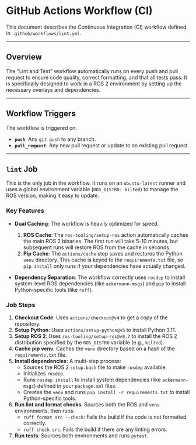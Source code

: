# GitHub Actions Workflow (CI)

This document describes the Continuous Integration (CI) workflow defined in `.github/workflows/lint.yml`.

---

## Overview

The "Lint and Test" workflow automatically runs on every push and pull request to ensure code quality, correct formatting, and that all tests pass. It is specifically designed to work in a ROS 2 environment by setting up the necessary overlays and dependencies.

---

## Workflow Triggers

The workflow is triggered on:

* **`push`**: Any `git push` to any branch.
* **`pull_request`**: Any new pull request or update to an existing pull request.

---

## `lint` Job

This is the only job in the workflow. It runs on an `ubuntu-latest` runner and uses a global environment variable (`ROS_DISTRO: kilted`) to manage the ROS version, making it easy to update.

### Key Features

* **Dual Caching**: The workflow is heavily optimized for speed.
    1.  **ROS Cache**: The `ros-tooling/setup-ros` action automatically caches the main ROS 2 binaries. The first run will take 5-10 minutes, but subsequent runs will restore ROS from the cache in seconds.
    2.  **Pip Cache**: The `actions/cache` step saves and restores the Python `venv` directory. This cache is keyed to the `requirements.txt` file, so `pip install` only runs if your dependencies have actually changed.

* **Dependency Separation**: The workflow correctly uses `rosdep` to install system-level ROS dependencies (like `ackermann-msgs`) and `pip` to install Python-specific tools (like `ruff`).

### Job Steps

1.  **Checkout Code**: Uses `actions/checkout@v4` to get a copy of the repository.
2.  **Setup Python**: Uses `actions/setup-python@v5` to install Python 3.11.
3.  **Setup ROS 2**: Uses `ros-tooling/setup-ros@v0.7` to install the ROS 2 distribution specified by the `ROS_DISTRO` variable (e.g., `kilted`).
4.  **Cache pip venv**: Caches the `venv` directory based on a hash of the `requirements.txt` file.
5.  **Install dependencies**: A multi-step process:
    * Sources the ROS 2 `setup.bash` file to make `rosdep` available.
    * Initializes `rosdep`.
    * Runs `rosdep install` to install system dependencies (like `ackermann-msgs`) defined in your `package.xml` files.
    * Creates the `venv` and runs `pip install -r requirements.txt` to install Python-specific tools.
6.  **Run lint and format checks**: Sources both the ROS and `venv` environments, then runs:
    * `ruff format src --check`: Fails the build if the code is not formatted correctly.
    * `ruff check src`: Fails the build if there are any linting errors.
7.  **Run tests**: Sources both environments and runs `pytest`.
